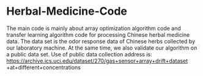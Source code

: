 # Herbal-Medicine-Code
The main code is mainly about array optimization algorithm code and transfer learning algorithm code for processing Chinese herbal medicine data.
The data set is the odor response data of Chinese herbs collected by our laboratory machine.
At the same time, we also validate our algorithm on a public data set. Use of public data collection address is: https://archive.ics.uci.edu/dataset/270/gas+sensor+array+drift+dataset
+at+different+concentrations

